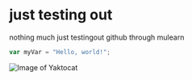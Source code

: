 #  just testing out #
nothing much just testingout github through mulearn
``` javascript
var myVar = "Hello, world!";
```
![Image of Yaktocat](https://octodex.github.com/images/yaktocat.png)
